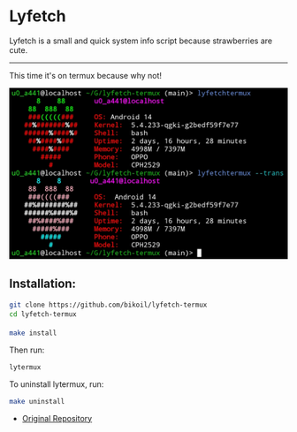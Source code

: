 # Lyfetch
Lyfetch is a small and quick system info script because strawberries are cute.
***
This time it's on termux because why not!

![lyfetch](./Showcase.jpg)

## Installation:
```bash
git clone https://github.com/bikoil/lyfetch-termux
cd lyfetch-termux

make install
```
Then run:
```bash
lytermux
```
To uninstall lytermux, run:
```bash
make uninstall
```
- [Original Repository](https://github.com/its-lyn/lyfetch)
